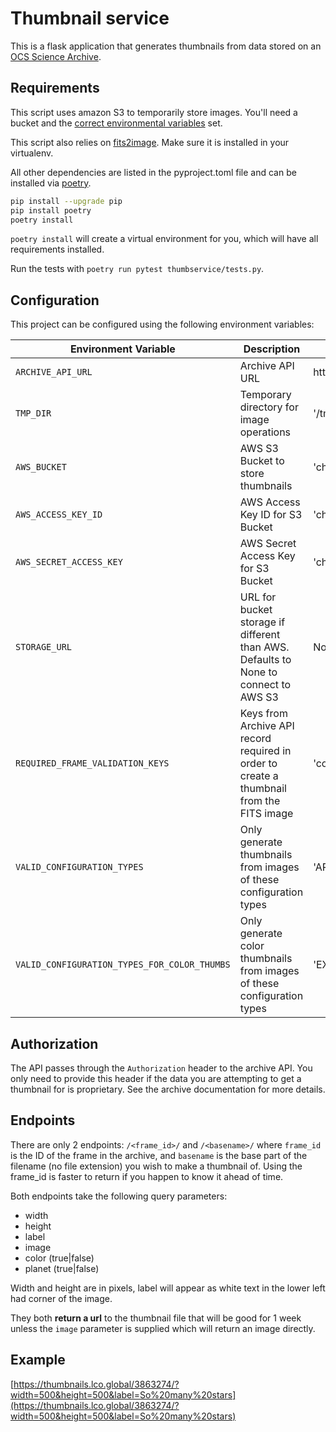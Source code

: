 # Thumbnail service

This is a flask application that generates thumbnails from data stored on an
[OCS Science Archive](https://github.com/observatorycontrolsystem/science-archive).

## Requirements

This script uses amazon S3 to temporarily store images. You'll need a bucket and the
[correct environmental variables](http://boto3.readthedocs.io/en/latest/guide/quickstart.html#configuration)
set.

This script also relies on [fits2image](https://github.com/LCOGT/fits2image). Make sure it is installed
in your virtualenv.

All other dependencies are listed in the pyproject.toml file and can be installed via [poetry](https://python-poetry.org/).

```bash
pip install --upgrade pip
pip install poetry
poetry install
```

`poetry install` will create a virtual environment for you, which will have all requirements installed.

Run the tests with `poetry run pytest thumbservice/tests.py`.

## Configuration

This project can be configured using the following environment variables:

|Environment Variable| Description | Default |
|--------------------|-------------|---------|
| `ARCHIVE_API_URL` | Archive API URL | http://localhost/
| `TMP_DIR` | Temporary directory for image operations | '/tmp/'
| `AWS_BUCKET` | AWS S3 Bucket to store thumbnails | 'changeme'
| `AWS_ACCESS_KEY_ID` | AWS Access Key ID for S3 Bucket | 'changeme'
| `AWS_SECRET_ACCESS_KEY` | AWS Secret Access Key for S3 Bucket | 'changeme'
| `STORAGE_URL` | URL for bucket storage if different than AWS. Defaults to None to connect to AWS S3 | None
| `REQUIRED_FRAME_VALIDATION_KEYS` | Keys from Archive API record required in order to create a thumbnail from the FITS image | 'configuration_type,request_id,filename'
| `VALID_CONFIGURATION_TYPES` | Only generate thumbnails from images of these configuration types | 'ARC,BIAS,BPM,DARK,DOUBLE,EXPERIMENTAL,EXPOSE,GUIDE,LAMPFLAT,SKYFLAT,SPECTRUM,STANDARD,TARGET,TRAILED'
| `VALID_CONFIGURATION_TYPES_FOR_COLOR_THUMBS` | Only generate color thumbnails from images of these configuration types | 'EXPOSE,STANDARD'

## Authorization

The API passes through the `Authorization` header to the archive API. You only need to provide
this header if the data you are attempting to get a thumbnail for is proprietary. See the archive
documentation for more details.

## Endpoints

There are only 2 endpoints: `/<frame_id>/` and `/<basename>/` where `frame_id` is the ID of the frame
in the archive, and `basename` is the base part of the filename (no file extension) you wish to make
a thumbnail of. Using the frame_id is faster to return if you happen to know it
ahead of time.

Both endpoints take the following query parameters:

* width
* height
* label
* image
* color (true|false)
* planet (true|false)

Width and height are in pixels, label will appear as white text in the lower left had corner of the image.

They both **return a url** to the thumbnail file that will be good for 1 week unless the `image` parameter
is supplied which will return an image directly.


## Example

[https://thumbnails.lco.global/3863274/?width=500&height=500&label=So%20many%20stars](https://thumbnails.lco.global/3863274/?width=500&height=500&label=So%20many%20stars)
